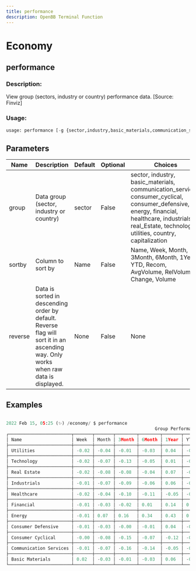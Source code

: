 ```yaml
---
title: performance
description: OpenBB Terminal Function
---
```


# Economy

## performance

### Description: 

View group (sectors, industry or country) performance data. [Source: Finviz]

### Usage: 
```python
usage: performance [-g {sector,industry,basic_materials,communication_services,consumer_cyclical,consumer_defensive,energy,financial,healthcare,industrials,real_Estate,technology,utilities,country,capitalization}] [-s {Name,Week,Month,3Month,6Month,1Year,YTD,Recom,AvgVolume,RelVolume,Change,Volume}] [-r]
```

## Parameters

| Name | Description | Default | Optional | Choices |
| ---- | ----------- | ------- | -------- | ------- |
| group | Data group (sector, industry or country) | sector | False | sector, industry, basic_materials, communication_services, consumer_cyclical, consumer_defensive, energy, financial, healthcare, industrials, real_Estate, technology, utilities, country, capitalization |
| sortby | Column to sort by | Name | False | Name, Week, Month, 3Month, 6Month, 1Year, YTD, Recom, AvgVolume, RelVolume, Change, Volume |
| reverse | Data is sorted in descending order by default. Reverse flag will sort it in an ascending way. Only works when raw data is displayed. | None | False | None |


## Examples

```python

2022 Feb 15, 05:25 (✨) /economy/ $ performance
                                                         Group Performance Data
┌────────────────────────┬───────┬───────┬────────┬────────┬───────┬───────┬───────┬────────────────┬───────────┬────────┬─────────────┐
│ Name                   │ Week  │ Month │ 3Month │ 6Month │ 1Year │ YTD   │ Recom │ AvgVolume [1M] │ RelVolume │ Change │ Volume [1M] │
├────────────────────────┼───────┼───────┼────────┼────────┼───────┼───────┼───────┼────────────────┼───────────┼────────┼─────────────┤
│ Utilities              │ -0.02 │ -0.04 │ -0.01  │ -0.03  │ 0.04  │ -0.07 │ 2.33  │ 148.49         │ 1.10      │ -0.01  │ 163.32      │
├────────────────────────┼───────┼───────┼────────┼────────┼───────┼───────┼───────┼────────────────┼───────────┼────────┼─────────────┤
│ Technology             │ -0.02 │ -0.07 │ -0.13  │ -0.05  │ 0.01  │ -0.13 │ 1.98  │ 1590.00        │ 0.91      │ -0.00  │ 1440.00     │
├────────────────────────┼───────┼───────┼────────┼────────┼───────┼───────┼───────┼────────────────┼───────────┼────────┼─────────────┤
│ Real Estate            │ -0.02 │ -0.08 │ -0.08  │ -0.04  │ 0.07  │ -0.12 │ 2.22  │ 331.13         │ 1.13      │ -0.01  │ 373.51      │
├────────────────────────┼───────┼───────┼────────┼────────┼───────┼───────┼───────┼────────────────┼───────────┼────────┼─────────────┤
│ Industrials            │ -0.01 │ -0.07 │ -0.09  │ -0.06  │ 0.06  │ -0.08 │ 2.26  │ 627.31         │ 0.97      │ -0.00  │ 611.51      │
├────────────────────────┼───────┼───────┼────────┼────────┼───────┼───────┼───────┼────────────────┼───────────┼────────┼─────────────┤
│ Healthcare             │ -0.02 │ -0.04 │ -0.10  │ -0.11  │ -0.05 │ -0.10 │ 2.05  │ 1600.00        │ 0.79      │ -0.01  │ 1260.00     │
├────────────────────────┼───────┼───────┼────────┼────────┼───────┼───────┼───────┼────────────────┼───────────┼────────┼─────────────┤
│ Financial              │ -0.01 │ -0.03 │ -0.02  │ 0.01   │ 0.14  │ 0.01  │ 2.20  │ 969.06         │ 1.05      │ -0.01  │ 1020.00     │
├────────────────────────┼───────┼───────┼────────┼────────┼───────┼───────┼───────┼────────────────┼───────────┼────────┼─────────────┤
│ Energy                 │ -0.01 │ 0.07  │ 0.16   │ 0.34   │ 0.43  │ 0.20  │ 2.24  │ 675.13         │ 1.09      │ -0.02  │ 738.17      │
├────────────────────────┼───────┼───────┼────────┼────────┼───────┼───────┼───────┼────────────────┼───────────┼────────┼─────────────┤
│ Consumer Defensive     │ -0.01 │ -0.03 │ -0.00  │ -0.01  │ 0.04  │ -0.03 │ 2.23  │ 443.50         │ 0.97      │ -0.00  │ 432.15      │
├────────────────────────┼───────┼───────┼────────┼────────┼───────┼───────┼───────┼────────────────┼───────────┼────────┼─────────────┤
│ Consumer Cyclical      │ -0.00 │ -0.08 │ -0.15  │ -0.07  │ -0.12 │ -0.10 │ 2.05  │ 1250.00        │ 0.83      │ 0.00   │ 1040.00     │
├────────────────────────┼───────┼───────┼────────┼────────┼───────┼───────┼───────┼────────────────┼───────────┼────────┼─────────────┤
│ Communication Services │ -0.01 │ -0.07 │ -0.16  │ -0.14  │ -0.05 │ -0.10 │ 1.88  │ 731.80         │ 0.94      │ 0.00   │ 690.29      │
├────────────────────────┼───────┼───────┼────────┼────────┼───────┼───────┼───────┼────────────────┼───────────┼────────┼─────────────┤
│ Basic Materials        │ 0.02  │ -0.03 │ -0.01  │ -0.03  │ 0.06  │ -0.02 │ 2.21  │ 461.26         │ 1.11      │ -0.01  │ 514.01      │
└────────────────────────┴───────┴───────┴────────┴────────┴───────┴───────┴───────┴────────────────┴───────────┴────────┴─────────────┘

```

